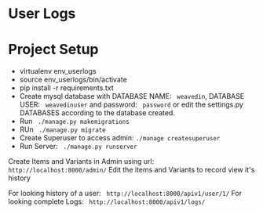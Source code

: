 # User Logs

# Project Setup

  - virtualenv env_userlogs
  - source env_userlogs/bin/activate
  - pip install -r requirements.txt
  - Create mysql database with DATABASE NAME: ` weavedin`, DATABASE USER: ` weavedinuser` and password: ` password` or edit the settings.py DATABASES according to the database created. 
  - Run ` ./manage.py makemigrations`
  - RUn ` ./manage.py migrate`
  - Create Superuser to access admin: ` ./manage createsuperuser `
  - Run Server: ` ./manage.py runserver`


Create Items and Variants in Admin using url: ` http://localhost:8000/admin/`
Edit the items and Variants to record view it's history

For looking history of a user: ` http://localhost:8000/apiv1/user/1/`
For looking complete Logs: ` http://localhost:8000/apiv1/logs/`